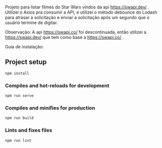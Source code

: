 Projeto para listar filmes do Star Wars vindos da api https://swapi.dev/ .
Utilizei o Axios pra consumir a API, e utilizei o método debounce do Lodash para atrasar a solicitação e enviar a solicitação após um segundo que o usuário termine de digitar.

Observação: A api https://swapi.co/ foi descontinuada, então utilizei a https://swapi.dev/ que tem como base a https://swapi.co/ .
  
Guia de instalação:

## Project setup
```
npm install
```

### Compiles and hot-reloads for development
```
npm run serve
```

### Compiles and minifies for production
```
npm run build
```

### Lints and fixes files
```
npm run lint
```


